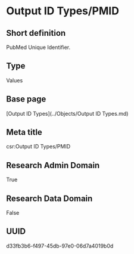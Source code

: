 # Output ID Types/PMID
## Short definition
PubMed Unique Identifier.
## Type
Values
## Base page
[Output ID Types](../Objects/Output ID Types.md)
## Meta title
csr:Output ID Types/PMID
## Research Admin Domain
True
## Research Data Domain
False
## UUID
d33fb3b6-f497-45db-97e0-06d7a4019b0d
